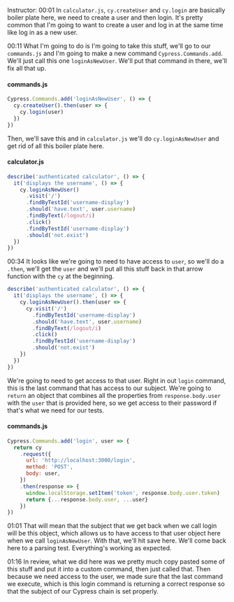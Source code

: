 Instructor: 00:01 In `calculator.js`, `cy.createUser` and `cy.login` are basically boiler plate here, we need to create a user and then login. It's pretty common that I'm going to want to create a user and log in at the same time like log in as a new user.

00:11 What I'm going to do is I'm going to take this stuff, we'll go to our `commands.js` and I'm going to make a new command `Cypress.Commands.add`. We'll just call this one `loginAsNewUser`. We'll put that command in there, we'll fix all that up. 

#### commands.js
```js
Cypress.Commands.add('loginAsNewUser', () => {
  cy.createUser().then(user => {
    cy.login(user)
  })
})
```

Then, we'll save this and in `calculator.js` we'll do `cy.loginAsNewUser` and get rid of all this boiler plate here. 

#### calculator.js
```js
describe('authenticated calculator', () => {
  it('displays the username', () => {
    cy.loginAsNewUser()
      .visit('/')
      .findByTestId('username-display')
      .should('have.text', user.username)
      .findByText(/logout/i)
      .click()
      .findByTestId('username-display')
      .should('not.exist')
  })
})
```

00:34 It looks like we're going to need to have access to `user`, so we'll do a `.then`, we'll get the `user` and we'll put all this stuff back in that arrow function with the `cy` at the beginning. 

```js
describe('authenticated calculator', () => {
  it('displays the username', () => {
    cy.loginAsNewUser().then(user => {
      cy.visit('/')
        .findByTestId('username-display')
        .should('have.text', user.username)
        .findByText(/logout/i)
        .click()
        .findByTestId('username-display')
        .should('not.exist')
    })
  })
})
```

We're going to need to get access to that user. Right in out `login` command, this is the last command that has access to our subject. We're going to `return` an object that combines all the properties from `response.body.user` with the `user` that is provided here, so we get access to their password if that's what we need for our tests.

#### commands.js
```js
Cypress.Commands.add('login', user => {
  return cy
    .request({
      url: 'http://localhost:3000/login',
      method: 'POST',
      body: user,
    })
    .then(response => {
      window.localStorage.setItem('token', response.body.user.token)
      return {...response.body.user, ...user}
    })
})
```

01:01 That will mean that the subject that we get back when we call login will be this object, which allows us to have access to that user object here when we call `loginAsNewUser`. With that, we'll hit save here. We'll come back here to a parsing test. Everything's working as expected.

01:16 In review, what we did here was we pretty much copy pasted some of this stuff and put it into a custom command, then just called that. Then because we need access to the user, we made sure that the last command we execute, which is this login command is returning a correct response so that the subject of our Cypress chain is set properly.